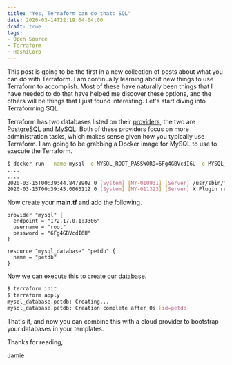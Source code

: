 ```yaml
---
title: "Yes, Terraform can do that: SQL"
date: 2020-03-14T22:19:04-04:00
draft: true
tags:
- Open Source
- Terraform
- HashiCorp
---
```


This post is going to be the first in a new collection of posts about what you can do with Terraform. I am continually learning about new things to use Terraform to accomplish. Most of these have naturally been things that I have needed to do that have helped me discover these options, and the others will be things that I just found interesting.  Let's start diving into Terraforming SQL.

Terraform has two databases listed on their [providers](https://www.terraform.io/docs/providers/index.html), the two are [PostgreSQL](https://www.terraform.io/docs/providers/postgresql/index.html) and [MySQL](https://www.terraform.io/docs/providers/mysql/index.html). Both of these providers focus on more administration tasks, which makes sense given how you typically use Terraform. I am going to be grabbing a Docker image for MySQL to use to execute the Terraform.

```bash
$ docker run --name mysql -e MYSQL_ROOT_PASSWORD=6Fg4GBVcdI6U -e MYSQL_ROOT_HOST=% -p 3306:3306 -d mysql
....
....
2020-03-15T00:39:44.847890Z 0 [System] [MY-010931] [Server] /usr/sbin/mysqld: ready for connections. Version: '8.0.19'  socket: '/var/run/mysqld/mysqld.sock'  port: 3306  MySQL Community Server - GPL.
2020-03-15T00:39:45.006311Z 0 [System] [MY-011323] [Server] X Plugin ready for connections. Socket: '/var/run/mysqld/mysqlx.sock' bind-address: '::' port: 33060
```

Now create your **main.tf** and add the following.

```hcl
provider "mysql" {
  endpoint = "172.17.0.1:3306"
  username = "root"
  password = "6Fg4GBVcdI6U"
}

resource "mysql_database" "petdb" {
  name = "petdb"
}
```

Now we can execute this to create our database.

```bash
$ terraform init
$ terraform apply
mysql_database.petdb: Creating...
mysql_database.petdb: Creation complete after 0s [id=petdb]
```

That's it, and now you can combine this with a cloud provider to bootstrap your databases in your templates.

Thanks for reading,

Jamie
